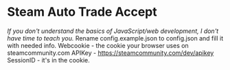 # Steam Auto Trade Accept

_If you don't understand the basics of JavaScript/web development, I don't have time to teach you._
Rename config.example.json to config.json and fill it with needed info.
Webcookie - the cookie your browser uses on steamcommunity.com
APIKey - https://steamcommunity.com/dev/apikey
SessionID - it's in the cookie.
